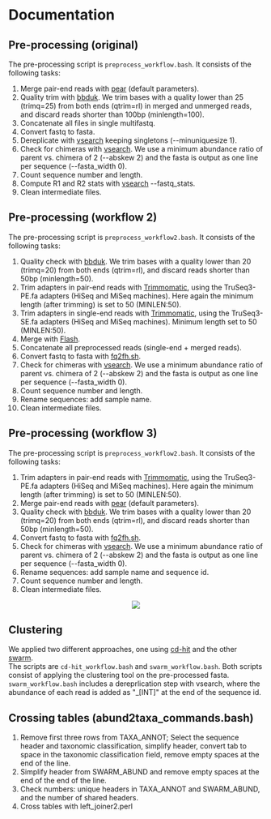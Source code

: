 # Documentation

## Pre-processing (original)
The pre-processing script is `preprocess_workflow.bash`.
It consists of the following tasks:
1. Merge pair-end reads with [pear](https://sco.h-its.org/exelixis/web/software/pear/doc.html) (default parameters).
2. Quality trim with [bbduk](https://sourceforge.net/projects/bbmap/). We trim bases with a quality lower than 25 (trimq=25) from both ends (qtrim=rl) in merged and unmerged reads, and discard reads shorter than 100bp (minlength=100).
3. Concatenate all files in single multifastq.
4. Convert fastq to fasta.
5. Dereplicate with [vsearch](https://github.com/torognes/vsearch) keeping singletons (--minuniquesize 1).
6. Check for chimeras with [vsearch](https://github.com/torognes/vsearch). We use a minimum abundance ratio of parent vs. chimera of 2 (--abskew 2) and the fasta is output as one line per sequence (--fasta_width 0).
7. Count sequence number and length.
8. Compute R1 and R2 stats with [vsearch](https://github.com/torognes/vsearch) --fastq_stats.
9. Clean intermediate files.


## Pre-processing (workflow 2)
The pre-processing script is `preprocess_workflow2.bash`.
It consists of the following tasks:
1. Quality check with [bbduk](https://sourceforge.net/projects/bbmap/). We trim bases with a quality lower than 20 (trimq=20) from both ends (qtrim=rl), and discard reads shorter than 50bp (minlength=50).
2. Trim adapters in pair-end reads with [Trimmomatic](http://www.usadellab.org/cms/?page=trimmomatic), using the TruSeq3-PE.fa adapters (HiSeq and MiSeq machines). Here again the minimum length (after trimming) is set to 50 (MINLEN:50).
3. Trim adapters in single-end reads with [Trimmomatic](http://www.usadellab.org/cms/?page=trimmomatic), using the TruSeq3-SE.fa adapters (HiSeq and MiSeq machines). Minimum length set to 50 (MINLEN:50).
4. Merge with [Flash](https://ccb.jhu.edu/software/FLASH/).
5. Concatenate all preprocessed reads (single-end + merged reads).
6. Convert fastq to fasta with [fq2fh.sh](https://github.com/pereiramemo/16S_analysis_pipelines/blob/master/scripts/fq2fa.sh).
7. Check for chimeras with [vsearch](https://github.com/torognes/vsearch). We use a minimum abundance ratio of parent vs. chimera of 2 (--abskew 2) and the fasta is output as one line per sequence (--fasta_width 0).
8. Count sequence number and length.
9. Rename sequences: add sample name.  
10. Clean intermediate files.


## Pre-processing (workflow 3)
The pre-processing script is `preprocess_workflow2.bash`.
It consists of the following tasks:
1. Trim adapters in pair-end reads with [Trimmomatic](http://www.usadellab.org/cms/?page=trimmomatic), using the TruSeq3-PE.fa adapters (HiSeq and MiSeq machines). Here again the minimum length (after trimming) is set to 50 (MINLEN:50).
2. Merge pair-end reads with [pear](https://sco.h-its.org/exelixis/web/software/pear/doc.html) (default parameters).
3. Quality check with [bbduk](https://sourceforge.net/projects/bbmap/). We trim bases with a quality lower than 20 (trimq=20) from both ends (qtrim=rl), and discard reads shorter than 50bp (minlength=50).
4. Convert fastq to fasta with [fq2fh.sh](https://github.com/pereiramemo/16S_analysis_pipelines/blob/master/scripts/fq2fa.sh).
5. Check for chimeras with [vsearch](https://github.com/torognes/vsearch). We use a minimum abundance ratio of parent vs. chimera of 2 (--abskew 2) and the fasta is output as one line per sequence (--fasta_width 0).
6. Rename sequences: add sample name and sequence id.
7. Count sequence number and length.
8. Clean intermediate files.

<p align="center">
<img src="https://github.com/pereiramemo/16S_analysis_pipelines/blob/master/figures/preprocess_workflow3.jpg">
</p>

## Clustering
We applied two different approaches, one using [cd-hit](http://weizhongli-lab.org/cd-hit/) and the other [swarm](https://github.com/torognes/swarm).  
The scripts are `cd-hit_workflow.bash` and `swarm_workflow.bash`. Both scripts consist of applying the clustering tool on the pre-processed fasta.
`swarm_workflow.bash` includes a dereprlication step with vsearch, where the abundance of each read is added as "_[INT]" at the end of the sequence id.


## Crossing tables (abund2taxa_commands.bash)
1. Remove first three rows from TAXA_ANNOT; Select the sequence header and taxonomic classification, simplify header, convert tab to space in the taxonomic classification field, remove empty spaces at the end of the line.
2. Simplify header from SWARM_ABUND and remove empty spaces at the end of the end of the line.
3. Check numbers: unique headers in TAXA_ANNOT and SWARM_ABUND, and the number of shared headers.
4. Cross tables with left_joiner2.perl




 



